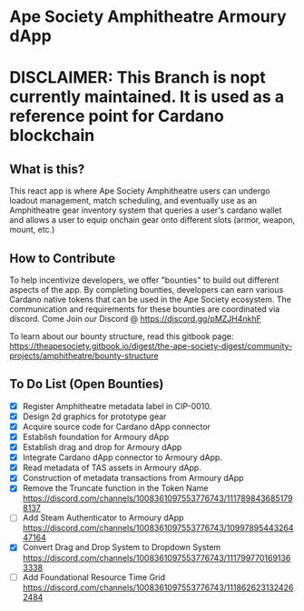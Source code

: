 # Ape Society Amphitheatre Armoury dApp

# DISCLAIMER: This Branch is nopt currently maintained. It is used as a reference point for Cardano blockchain #

## What is this?
This react app is where Ape Society Amphitheatre users can undergo loadout management, match scheduling, and eventually use as an Amphitheatre gear inventory system that queries a user's cardano wallet and allows a user to equip onchain gear onto different slots (armor, weapon, mount, etc.)

## How to Contribute ##
To help incentivize developers, we offer "bounties" to build out different aspects of the app. By completing bounties, developers can earn various Cardano native tokens that can be used in the Ape Society ecosystem. The communication and requirements for these bounties are coordinated via discord. Come Join our Discord @ https://discord.gg/pMZJH4nkhF

To learn about our bounty structure, read this gitbook page: https://theapesociety.gitbook.io/digest/the-ape-society-digest/community-projects/amphitheatre/bounty-structure

## To Do List (Open Bounties) ##
- [x] Register Amphitheatre metadata label in CIP-0010.
- [x] Design 2d graphics for prototype gear
- [x] Acquire source code for Cardano dApp connector
- [x] Establish foundation for Armoury dApp
- [x] Establish drag and drop for Armoury dApp
- [x] Integrate Cardano dApp connector to Armoury dApp.
- [x] Read metadata of TAS assets in Armoury dApp.
- [x] Construction of metadata transactions from Armoury dApp
- [x] Remove the Truncate function in the Token Name https://discord.com/channels/1008361097553776743/1117898436851798137
- [ ] Add Steam Authenticator to Armoury dApp https://discord.com/channels/1008361097553776743/1099789544326447164
- [x] Convert Drag and Drop System to Dropdown System https://discord.com/channels/1008361097553776743/1117997701691363338
- [ ] Add Foundational Resource Time Grid https://discord.com/channels/1008361097553776743/1118626231324262484
